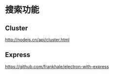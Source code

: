 搜索功能
===

## Cluster 

http://nodejs.cn/api/cluster.html

## Express

https://github.com/frankhale/electron-with-express

